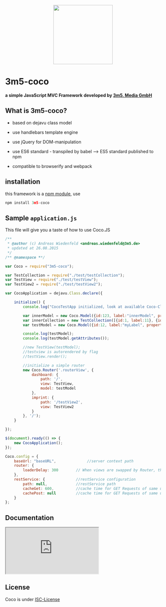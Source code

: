 <p align="center">
  <a href="https://www.npmjs.com/package/3m5-coco">
    <img height="192" width="192" src="https://www.3m5.de/fileadmin/coco/COCO.png">
  </a>
</p>

# 3m5-coco
**a simple JavaScript MVC Framework**
**developed by <a href="http://www.3m5.de" target="3m5">3m5. Media GmbH</a>**

## What is 3m5-coco?

+ based on dejavu class model

+ use handlebars template engine

+ use jQuery for DOM-manipulation

+ use ES6 standard - transpiled by babel --> ES5 standard published to npm

+ compatible to browserify and webpack

## installation

this framework is a <a href="https://www.npmjs.com/package/3m5-coco" target="npm">npm module</a>, use

```js
npm install 3m5-coco
```

## Sample `application.js`

This file will give you a taste of how to use Coco.JS

```js
/**
 * @author (c) Andreas Wiedenfeld <andreas.wiedenfeld@3m5.de>
 * updated at 26.08.2015
 */
/** @namespace **/

var Coco = require("3m5-coco");

var TestCollection = require("./test/testCollection");
var TestView = require("./test/testView");
var TestView2 = require("./test/testView2");

var CocoApplication = dejavu.Class.declare({

    initialize() {
        console.log("CocoTestApp initialized, look at available Coco-Classes: ", Coco);

        var innerModel = new Coco.Model({id:123, label:"innerModel", properts: "myInnerProperty"});
        var innerCollection = new TestCollection([{id:1, label:11}, {id:2, label:22}]);
        var testModel = new Coco.Model({id:12, label:"myLabel", property: innerModel, properties: innerCollection});

        console.log(testModel);
        console.log(testModel.getAttributes());

        //new TestView(testModel);
        //testview is autorendered by flag
        //testView.render();

        //initialize a simple router
        new Coco.Router('.routerView', {
            dashboard: {
                path: '/',
                view: TestView,
                model: testModel
            },
            imprint: {
                path: '/testView2',
                view: TestView2
            }
        }, '/');
    }

});

$(document).ready(() => {
    new CocoApplication();
});

Coco.config = {
    baseUrl: "baseURL",              //server context path
    router: {
        loaderDelay: 300        // When views are swapped by Router, this time adjusts when the loading class
    },
    restService: {              //restService configuration
        path: null,             //restService path
        cacheGet: 600,          //cache time for GET Requests of same url in seconds
        cachePost: null         //cache time for GET Requests of same url in seconds
    }
};
```

## Documentation
<iframe src="https://raw.githubusercontent.com/3m5/coco/EventDispatcher/doc/index.html" ></iframe>

## License

Coco is under <a href="http://opensource.org/licenses/ISC" target="ISC">ISC-License</a>

[npm-url]: https://www.npmjs.com/package/3m5-coco